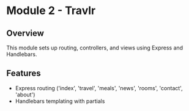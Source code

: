 # Module 2 - Travlr  

## Overview  
This module sets up routing, controllers, and views using Express and Handlebars.  

## Features  
- Express routing ('index', 'travel', 'meals', 'news', 'rooms', 'contact', 'about')  
- Handlebars templating with partials 
